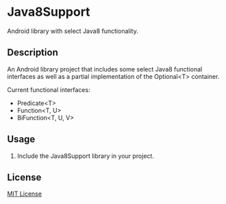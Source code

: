 # Java8Support

Android library with select Java8 functionality.

## Description

An Android library project that includes some select Java8 functional interfaces as well as a partial implementation of the Optional\<T\> container.

Current functional interfaces:

* Predicate\<T\>
* Function\<T, U\>
* BiFunction\<T, U, V\>

## Usage

1. Include the Java8Support library in your project.

## License

[MIT License](../master/LICENSE)
